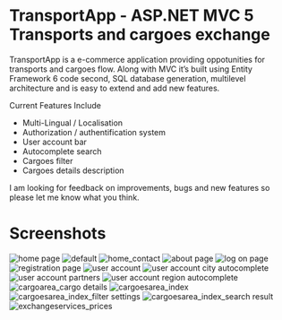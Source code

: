 # TransportApp - ASP.NET MVC 5 Transports and cargoes exchange

TransportApp is a e-commerce application providing oppotunities for transports and cargoes flow. Along with MVC it’s built using Entity Framework 6 code second, SQL database generation, multilevel architecture and is easy to extend and add new features.

Current Features Include
- Multi-Lingual / Localisation
- Authorization / authentification system
- User account bar
- Autocomplete search
- Cargoes filter
- Cargoes details description

I am looking for feedback on improvements, bugs and new features so please let me know what you think. 


# Screenshots
![home page](https://user-images.githubusercontent.com/20802683/29265041-26c14968-80e8-11e7-8a91-5cb3d497c69a.png)
![default](https://user-images.githubusercontent.com/20802683/29265262-12ee45f2-80e9-11e7-930f-ae8c713b817c.png)
![home_contact](https://user-images.githubusercontent.com/20802683/29265308-431096c2-80e9-11e7-8829-402c2a2e6678.png)
![about page](https://user-images.githubusercontent.com/20802683/29265317-4d172172-80e9-11e7-992d-40f86786f8a6.png)
![log on page](https://user-images.githubusercontent.com/20802683/29265335-662c6abe-80e9-11e7-86e9-126d6ceaf470.png)
![registration page](https://user-images.githubusercontent.com/20802683/29265336-662fabf2-80e9-11e7-966c-4d78bdd29b4e.png)
![user account](https://user-images.githubusercontent.com/20802683/29265366-7951a0e6-80e9-11e7-9986-22dd9c9088bb.png)
![user account city autocomplete](https://user-images.githubusercontent.com/20802683/29265363-794d97a8-80e9-11e7-906f-68b1eb40b63b.png)
![user account partners](https://user-images.githubusercontent.com/20802683/29265364-794ebec6-80e9-11e7-8a3f-1fb8603715d5.png)
![user account region autocomplete](https://user-images.githubusercontent.com/20802683/29265365-7950f844-80e9-11e7-8342-bd47b8c430ff.png)
![cargoarea_cargo details](https://user-images.githubusercontent.com/20802683/29265372-81b16190-80e9-11e7-9748-3bd7a152e1b7.png)
![cargoesarea_index](https://user-images.githubusercontent.com/20802683/29265373-81cd8fbe-80e9-11e7-874a-c85a7b28a6ab.png)
![cargoesarea_index_filter settings](https://user-images.githubusercontent.com/20802683/29265375-81e33cf6-80e9-11e7-83f2-3d2ab547aceb.png)
![cargoesarea_index_search result](https://user-images.githubusercontent.com/20802683/29265374-81dcccd6-80e9-11e7-9a5b-a3664388d29e.png)
![exchangeservices_prices](https://user-images.githubusercontent.com/20802683/29265394-88d4e578-80e9-11e7-9043-12c2f5e0c7c8.png)

